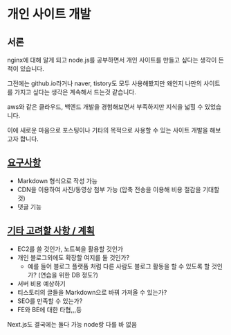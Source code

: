 # 개인 사이트 개발

## 서론

nginx에 대해 알게 되고 node.js를 공부하면서 개인 사이트를 만들고 싶다는 생각이 든 적이 있습니다.

그전에는 github.io라거나 naver, tistory도 모두 사용해봤지만 왜인지 나만의 사이트를 가지고 싶다는 생각은 계속해서 드는것 같습니다.

aws와 같은 클라우드, 백엔드 개발을 경험해보면서 부족하지만 지식을 넓힐 수 있었습니다.

이에 새로운 마음으로 포스팅이나 기타의 목적으로 사용할 수 있는 사이트 개발을 해보고자 합니다.

## [**요구사항**](https://dvlp-jun.tistory.com/76#%EC%9A%94%EA%B5%AC%EC%82%AC%ED%95%AD-1)

- Markdown 형식으로 작성 가능
- CDN을 이용하여 사진/동영상 첨부 가능 (압축 전송을 이용해 비용 절감을 기대할 것)
- 댓글 기능

## [**기타 고려할 사항 / 계획**](https://dvlp-jun.tistory.com/76#%EA%B8%B0%ED%83%80%20%EA%B3%A0%EB%A0%A4%ED%95%A0%20%EC%82%AC%ED%95%AD%20%2F%20%EA%B3%84%ED%9A%8D-1)

- EC2를 쓸 것인가, 노트북을 활용할 것인가
- 개인 블로그외에도 확장할 여지를 둘 것인가?
    - 예를 들어 블로그 플랫폼 처럼 다른 사람도 블로그 활동을 할 수 있도록 할 것인가? (연습을 위한 DB 정도?)
- 서버 비용 예상하기
- 티스토리의 글들을 Markdown으로 바꿔 가져올 수 있는가?
- SEO를 만족할 수 있는가?
- FE와 BE에 대한 타협,,,등

Next.js도 결국에는 둘다 가능 node랑 다를 바 없음